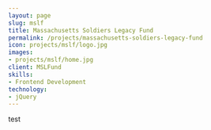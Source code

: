 ```yaml
---
layout: page
slug: mslf
title: Massachusetts Soldiers Legacy Fund
permalink: /projects/massachusetts-soldiers-legacy-fund
icon: projects/mslf/logo.jpg
images:
- projects/mslf/home.jpg
client: MSLFund
skills:
- Frontend Development
technology:
- jQuery
---
```


test
